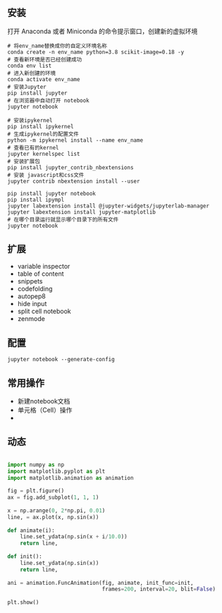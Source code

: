 #

## 安装


打开 Anaconda 或者 Miniconda 的命令提示窗口，创建新的虚拟环境

```shell
# 将env_name替换成你的自定义环境名称
conda create -n env_name python=3.8 scikit-image=0.18 -y
# 查看新环境是否已经创建成功
conda env list
# 进入新创建的环境
conda activate env_name
# 安装Jupyter
pip install jupyter
# 在浏览器中自动打开 notebook
jupyter notebook

# 安装ipykernel
pip install ipykernel
# 生成ipykernel的配置文件
python -m ipykernel install --name env_name
# 查看已有的kernel
jupyter kernelspec list
# 安装扩展包
pip install jupyter_contrib_nbextensions
# 安装 javascript和css文件
jupyter contrib nbextension install --user
```

```shell
pip install jupyter notebook
pip install ipympl
jupyter labextension install @jupyter-widgets/jupyterlab-manager
jupyter labextension install jupyter-matplotlib
# 在哪个目录运行就显示哪个目录下的所有文件
jupyter notebook
```

## 扩展

- variable inspector
- table of content
- snippets
- codefolding
- autopep8
- hide input
- split cell notebook
- zenmode

## 配置

```shell
jupyter notebook --generate-config
```

## 常用操作
- 新建notebook文档
- 单元格（Cell）操作
- 

## 动态

```python

import numpy as np
import matplotlib.pyplot as plt
import matplotlib.animation as animation
 
fig = plt.figure()
ax = fig.add_subplot(1, 1, 1)
 
x = np.arange(0, 2*np.pi, 0.01)
line, = ax.plot(x, np.sin(x))
 
def animate(i):
    line.set_ydata(np.sin(x + i/10.0))
    return line,
 
def init():
    line.set_ydata(np.sin(x))
    return line,
 
ani = animation.FuncAnimation(fig, animate, init_func=init,
                              frames=200, interval=20, blit=False)
 
plt.show()
```
